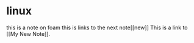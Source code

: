 # linux
this is a note on foam
this is links to the next note[[new]]
This is a link to [[My New Note]].
